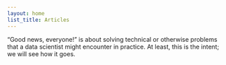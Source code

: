 ```yaml
---
layout: home
list_title: Articles
---
```


“Good news, everyone!” is about solving technical or otherwise problems that a
data scientist might encounter in practice. At least, this is the intent; we
will see how it goes.
